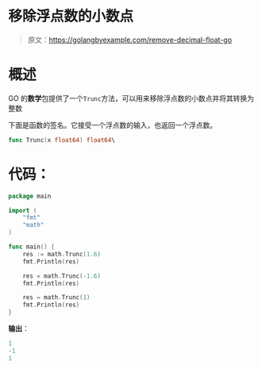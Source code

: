 # 移除浮点数的小数点

> 原文：<https://golangbyexample.com/remove-decimal-float-go>

# **概述**

GO 的**数学**包提供了一个`Trunc`方法，可以用来移除浮点数的小数点并将其转换为整数

下面是函数的签名。它接受一个浮点数的输入，也返回一个浮点数。

```go
func Trunc(x float64) float64\
```

# **代码**：

```go
package main

import (
    "fmt"
    "math"
)

func main() {
    res := math.Trunc(1.6)
    fmt.Println(res)

    res = math.Trunc(-1.6)
    fmt.Println(res)

    res = math.Trunc(1)
    fmt.Println(res)
}
```

**输出**：

```go
1
-1
1
```